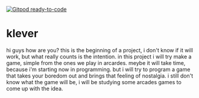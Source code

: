 [![Gitpod ready-to-code](https://img.shields.io/badge/Gitpod-ready--to--code-blue?logo=gitpod)](https://gitpod.io/#https://github.com/Xaukia/klever)

# klever
hi guys
how are you?
this is the beginning of a project, i don't know if it will work, but what really counts  is the intention.
in this project i will try make a game, simple from the ones we play in arcardes.
meybe it will take time, because i'm starting now in programming. 
but i will try to program a game that takes your boredom out and brings that feeling of nostalgia.
i still don't know what the game will be, i will be studying some arcades games to come up with the idea.

